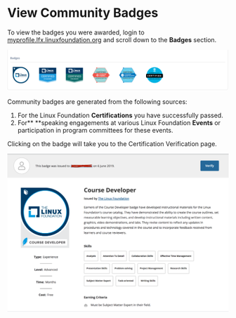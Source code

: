 # ​View Community Badges

To view the badges you were awarded, login to [myprofile.lfx.linuxfoundation.org](https://myprofile.lfx.linuxfoundation.org) and scroll down to the **Badges** section.

![](<../.gitbook/assets/badges (1) (1) (1) (1).png>)

Community badges are generated from the following sources:

1. For the Linux Foundation **Certifications** you have successfully passed.
2. For** **speaking engagements at various Linux Foundation **Events** or participation in  program committees for these events.

Clicking on the badge will take you to the Certification Verification page.

![Certification Verification](<../.gitbook/assets/ CertVerify.png>)
